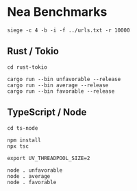 # Nea Benchmarks

```shell
siege -c 4 -b -i -f ../urls.txt -r 10000
```

## Rust / Tokio

```shell
cd rust-tokio

cargo run --bin unfavorable --release
cargo run --bin average --release
cargo run --bin favorable --release
```

## TypeScript / Node

```shell
cd ts-node

npm install
npx tsc

export UV_THREADPOOL_SIZE=2

node . unfavorable
node . average
node . favorable
```
